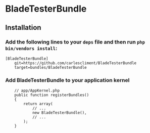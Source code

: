 BladeTesterBundle
=================

## Installation

### Add the following lines to your  `deps` file and then run `php bin/vendors install`:

```
[BladeTesterBundle]
    git=https://github.com/carlescliment/BladeTesterBundle
    target=bundles/BladeTesterBundle
```



### Add BladeTesterBundle to your application kernel
```
    // app/AppKernel.php
    public function registerBundles()
    {
        return array(
            // ...
            new BladeTesterBundle(),
            // ...
        );
    }
```